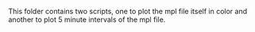 This folder contains two scripts, one to plot the mpl file itself in color and another to plot 5 minute intervals of the mpl file. 
